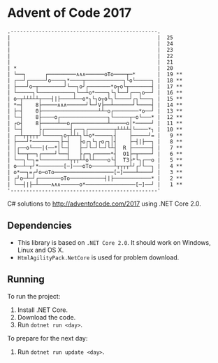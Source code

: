 
# Advent of Code 2017
```
.-----------------------------------------------.       
|                                               |  25
|                                               |  24
|                                               |  23
|                                               |  22
|                                               |  21
| *                                             |  20
| └──┐      ┌─────────∧∧∧──────oTo────┬─*       |  19 **
| ┌──┘┌─────┘o────┐*────┬────────────┐└o└─────┐ |  18 **
| ├───┘o─┬────────┘└──┐o┘┌───────*o┬o└┬───────┤ |  17 **
| └─────┐└───────────┐└──┴o*────┐└┐└──┘┌──┐o──┘ |  16 **
| o─┬┴┴┴┴┴┬───┤|├────┴──o*┐└┐o┬o└┐└────┘┌┐└───┐ |  15 **
| *─┤    8├─────∧∧∧──────┘└─┘V├──┴──────┘└────┤ |  14 **
| ├─┤    0├──────────────────┴┴─o┌────────*o──┘ |  13 **
| └─┤    8├────o┌───────────────┐└─────┬─o└───* |  12 **
| ┌o┤    8├─────┴──o┌───────────┴─────o│*─────┘ |  11 **
| └─┤     ├┌────────┤┌──┐┌────────┬┴┴┴┴┤└────*┐ |  10 **
| ┌─┴┬┬┬┬┬┘└─────┐o┬┴┴┴┐└┴o*─────┐┤    ├─────┘= |   9 **
| ├───┘*────────┐├─┤   ├o┌┐└┐┌o┌┐│┤    ├─┤|├──┐ |   8 **
| │┌──o└───|(──*│└─┤   ├─┘└─┘└─┘└┴┤  R ├──────┤ |   7 **
| │└──┬──┐┌────┘└──┤   ├┌─┐┌─────*┤  O1├─┬────┘ |   6 **
| └──┐└─┐=└────────┴┬┬┬┴┴o└┴────o└┤  T3├*└┐┌──o |   5 **
| o──┴─┬┘*────────[─]───oTo───────┴┬┬┬┬┴┘┌┘└──┐ |   4 **
| o*──┐=┌┘o─oTo───────────────────[─]────┴────┘ |   3 **
| ┌┘o─┴─┘┌───────oTo───────────┤|├────────────* |   2 **
| └──┤|├─┴────∧∧∧──────o*────────────────[─]──┘ |   1 **
'-----------------------------------------------'       

```
C# solutions to http://adventofcode.com/2017 using .NET Core 2.0.

## Dependencies

- This library is based on `.NET Core 2.0`. It should work on Windows, Linux and OS X.
- `HtmlAgilityPack.NetCore` is used for problem download.

## Running

To run the project:

1. Install .NET Core.
2. Download the code.
3. Run `dotnet run <day>`.

To prepare for the next day:

1. Run `dotnet run update <day>`.